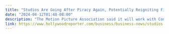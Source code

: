```yaml
---
title: "Studios Are Going After Piracy Again, Potentially Reigniting Fight Over Free Speech"
date: "2024-04-12T01:48-08:00"
description: "The Motion Picture Association said it will work with Congress to enact an anti-piracy law similar to legislation that failed to pass more than a decade ago for potentially promoting censorship."
link: https://www.hollywoodreporter.com/business/business-news/studios-antipiracy-bill-legislation-1235871278/
---
```


